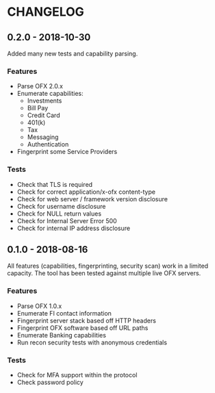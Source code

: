 # CHANGELOG

## 0.2.0 - 2018-10-30

Added many new tests and capability parsing.

### Features

* Parse OFX 2.0.x
* Enumerate capabilities:
  - Investments
  - Bill Pay
  - Credit Card
  - 401(k)
  - Tax
  - Messaging
  - Authentication
* Fingerprint some Service Providers

### Tests

* Check that TLS is required
* Check for correct application/x-ofx content-type
* Check for web server / framework version disclosure
* Check for username disclosure
* Check for NULL return values
* Check for Internal Server Error 500
* Check for internal IP address disclosure

## 0.1.0 - 2018-08-16

All features (capabilities, fingerprinting, security scan) work in a limited capacity. The tool has been tested against multiple live OFX servers.

### Features

* Parse OFX 1.0.x
* Enumerate FI contact information
* Fingerprint server stack based off HTTP headers
* Fingerprint OFX software based off URL paths
* Enumerate Banking capabilities
* Run recon security tests with anonymous credentials

### Tests

* Check for MFA support within the protocol
* Check password policy
